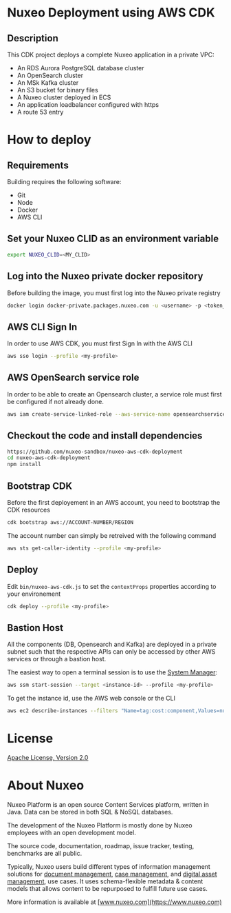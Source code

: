# Nuxeo Deployment using AWS CDK

## Description
This CDK project deploys a complete Nuxeo application in a private VPC:
- An RDS Aurora PostgreSQL database cluster
- An OpenSearch cluster
- An MSk Kafka cluster
- An S3 bucket for binary files
- A Nuxeo cluster deployed in ECS
- An application loadbalancer configured with https
- A route 53 entry

# How to deploy
## Requirements
Building requires the following software:
- Git
- Node
- Docker
- AWS CLI

## Set your Nuxeo CLID as an environment variable
```bash
export NUXEO_CLID=<MY_CLID>
```

## Log into the Nuxeo private docker repository
Before building the image, you must first log into the Nuxeo private registry
```bash
docker login docker-private.packages.nuxeo.com -u <username> -p <token_pass_code>
```

## AWS CLI Sign In
In order to use AWS CDK, you must first Sign In with the AWS CLI 

```bash
aws sso login --profile <my-profile>
```

## AWS OpenSearch service role
In order to be able to create an Opensearch cluster, a service role must first be configured if not already done.

```bash
aws iam create-service-linked-role --aws-service-name opensearchservice.amazonaws.com --profile <my-profile>
```

## Checkout the code and install dependencies
```bash
https://github.com/nuxeo-sandbox/nuxeo-aws-cdk-deployment
cd nuxeo-aws-cdk-deployment
npm install
```

## Bootstrap CDK
Before the first deployement in an AWS account, you need to bootstrap the CDK resources

```bash
cdk bootstrap aws://ACCOUNT-NUMBER/REGION
```

The account number can simply be retreived with the following command

```bash
aws sts get-caller-identity --profile <my-profile>
```

## Deploy
Edit `bin/nuxeo-aws-cdk.js` to set the `contextProps` properties according to your environement

```bash
cdk deploy --profile <my-profile>
```

## Bastion Host
All the components (DB, Opensearch and Kafka) are deployed in a private subnet such that the respective APIs can only be accessed by other AWS services or through a bastion host.

The easiest way to open a terminal session is to use the [System Manager](https://docs.aws.amazon.com/systems-manager/latest/userguide/install-plugin-macos-overview.html#install-plugin-macos):

```bash
aws ssm start-session --target <instance-id> --profile <my-profile>
```

To get the instance id, use the AWS web console or the CLI

```bash
aws ec2 describe-instances --filters "Name=tag:cost:component,Values=nuxeo" --query "Reservations[].Instances[].InstanceId" --profile <my-profile>
```


# License
[Apache License, Version 2.0](http://www.apache.org/licenses/LICENSE-2.0.html)

# About Nuxeo
Nuxeo Platform is an open source Content Services platform, written in Java. Data can be stored in both SQL & NoSQL databases.

The development of the Nuxeo Platform is mostly done by Nuxeo employees with an open development model.

The source code, documentation, roadmap, issue tracker, testing, benchmarks are all public.

Typically, Nuxeo users build different types of information management solutions for [document management](https://www.nuxeo.com/solutions/document-management/), [case management](https://www.nuxeo.com/solutions/case-management/), and [digital asset management](https://www.nuxeo.com/solutions/dam-digital-asset-management/), use cases. It uses schema-flexible metadata & content models that allows content to be repurposed to fulfill future use cases.

More information is available at [www.nuxeo.com](https://www.nuxeo.com)




